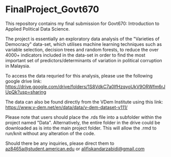 # FinalProject_Govt670

This repository contains my final submission for Govt670: Introduction to Applied Political Data Science.

The project is essentially an exploratory data analysis of the "Varieties of Democracy" data-set, which utilises machine learning techniques such as variable selection, decision trees and random forests, to reduce the over 4000+ indicators included in the data-set in order to find the most important set of predictors/determinants of variation in political corruption in Malaysia. 

To access the data requried for this analysis, please use the following google drive link: https://drive.google.com/drive/folders/1S8VdkC7a0IfHzqyoUkV9ORWfm6rJUpQk?usp=sharing

The data can also be found directly from the VDem Institute using this link: https://www.v-dem.net/en/data/data/v-dem-dataset-v111/

Please note that users should place the .rds file into a subfolder within the project named "Data". Alternatively, the entire folder in the drive could be downloaded as is into the main project folder. This will allow the .rmd to run/knit without any alteration of the code. 

Should there be any inquiries, please direct them to az8465a@student.american.edu or alifiskandarzabidi@gmail.com

